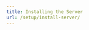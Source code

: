 ```yaml
---
title: Installing the Server
url: /setup/install-server/
---
```


<!-- sonarqube -->


<!-- /sonarqube -->
